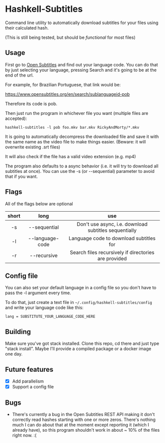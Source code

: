 # Hashkell-Subtitles

Command line utility to automatically download subtitles for your files using their calculated hash.

(This is still being tested, but should be _functional_ for most files)

## Usage

First go to [Open Subtitles](https://www.opensubtitles.org) and find out your language code. You can do that by just selecting your language, pressing Search and it's going to be at the end of the url.

For example, for Brazilian Portuguese, that link would be:

https://www.opensubtitles.org/en/search/sublanguageid-pob

Therefore its code is pob.


Then just run the program in whichever file you want (multiple files are accepted):

```
hashkell-subtitles -l pob foo.mkv bar.mkv RickyAndMorty/*.mkv
```

It is going to automatically decompress the downloaded file and save it with the same name as the video file to make things easier. (Beware: it will overwrite existing .srt files)

It will also check if the file has a valid video extension (e.g. mp4)

The program also defaults to a async behavior (i.e. it will try to download all subtitles at once). You can use the -s (or --sequential) parameter to avoid that if you want.

## Flags

All of the flags below are optional

| short | long | use |
|:-----:|:----:|:---:|
| -s    | --sequential    | Don't use async, i.e. download subtitles sequentially |
| -l    | --language-code | Language code to download subtitles for               |
| -r    | --recursive     | Search files recursively if directories are provided  |

## Config file

You can also set your default language in a config file so you don't have to pass the -l argument every time.

To do that, just create a text file in ```~/.config/hashkell-subtitles/config``` and write your language code like this:

```
lang = SUBSTITUTE_YOUR_LANGUAGE_CODE_HERE
```

## Building

Make sure you've got stack installed. Clone this repo, cd there and just type "stack install".
Maybe I'll provide a compiled package or a docker image one day.

## Future features

- [X] Add parallelism
- [X] Support a config file

## Bugs

- There's currently a bug in the Open Subtitles REST API making it don't correctly read hashes starting with one or more zeros. There's nothing much I can do about that at the moment except reporting it (which I already have), so this program shouldn't work in about ~ 10% of the files right now. :(
